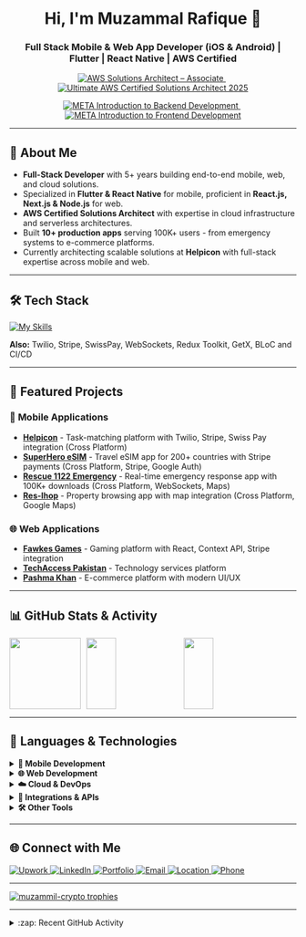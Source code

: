 <!--
Credits:
- Skill icons: https://github.com/tandpfun/skill-icons
- GitHub Stats: https://github.com/anuraghazra/github-readme-stats
-->

<h1 align="center">Hi, I'm Muzammal Rafique 👋</h1>
<h3 align="center">Full Stack Mobile & Web App Developer (iOS & Android) | Flutter | React Native | AWS Certified</h3>

<!-- ========================== CERTIFICATIONS (TOP) ========================== -->
<p align="center">
  <a href="https://www.credly.com/badges/678e4ee1-6ae2-4a0d-a08e-464085e918b0/public_url" target="_blank">
    <img alt="AWS Solutions Architect – Associate"
         src="https://img.shields.io/badge/AWS%20Solutions%20Architect%E2%80%94Associate-Verified%20(2025)-ff9900?style=for-the-badge&logo=amazonaws&logoColor=white" />
  </a>
  &nbsp;
  <a href="https://www.udemy.com/certificate/UC-83f3f0fe-e193-4dd2-af6c-35dfab2d44a4/" target="_blank">
    <img alt="Ultimate AWS Certified Solutions Architect 2025"
         src="https://img.shields.io/badge/AWS%20Cloud%20Practitioner%E2%80%94Foundational-Verified%20(2025)-232f3e?style=for-the-badge&logo=amazonaws&logoColor=white" />
  </a>
</p>
<p align="center">
  <a href="https://www.coursera.org/account/accomplishments/certificate/7L6R2C4628B5" target="_blank">
    <img alt="META Introduction to Backend Development"
         src="https://img.shields.io/badge/META%20Introduction%20to%20Backend%20Development-Verified%20(2024)-0668E1?style=for-the-badge&logo=meta&logoColor=white" />
  </a>
  &nbsp;
  <a href="https://www.coursera.org/account/accomplishments/certificate/P5JJ58ZP7ZWV" target="_blank">
    <img alt="META Introduction to Frontend Development"
         src="https://img.shields.io/badge/META%20Introduction%20to%20Frontend%20Development-Verified%20(2024)-1877F2?style=for-the-badge&logo=meta&logoColor=white" />
  </a>
</p>

---

## 🚀 About Me
- **Full-Stack Developer** with 5+ years building end-to-end mobile, web, and cloud solutions.
- Specialized in **Flutter & React Native** for mobile, proficient in **React.js, Next.js & Node.js** for web.
- **AWS Certified Solutions Architect** with expertise in cloud infrastructure and serverless architectures.
- Built **10+ production apps** serving 100K+ users - from emergency systems to e-commerce platforms.
- Currently architecting scalable solutions at **Helpicon** with full-stack expertise across mobile and web.

---

## 🛠 Tech Stack
[![My Skills](https://skillicons.dev/icons?i=flutter,dart,react,nextjs,ts,js,nodejs,express,redux,tailwind,mongodb,firebase,aws,graphql,git,github&theme=light)](https://skillicons.dev)

**Also:** Twilio, Stripe, SwissPay, WebSockets, Redux Toolkit, GetX, BLoC and CI/CD

---

## 📌 Featured Projects

### 📱 **Mobile Applications**
- **[Helpicon](https://helpicon.se/)** **[](https://apps.apple.com/se/app/helpicon/id6450137041?l=en-GB)** - Task-matching platform with Twilio, Stripe, Swiss Pay integration (Cross Platform)
- **[SuperHero eSIM](https://apps.apple.com/pk/app/superhero-esim-travel-data/id6504882410)** - Travel eSIM app for 200+ countries with Stripe payments (Cross Platform, Stripe, Google Auth)
- **[Rescue 1122 Emergency](https://play.google.com/store/apps/details?id=com.hoboetech.rescue.consumer&hl=en)** - Real-time emergency response app with 100K+ downloads (Cross Platform, WebSockets, Maps)
- **[Res-Ihop](https://apps.apple.com/us/app/res-ihop/id1576501174)** - Property browsing app with map integration (Cross Platform, Google Maps)

### 🌐 **Web Applications**
- **[Fawkes Games](https://fawkesgames.com/)** - Gaming platform with React, Context API, Stripe integration
- **[TechAccess Pakistan](https://www.techaccesspak.com/)** - Technology services platform
- **[Pashma Khan](https://pashmakhan.com/)** - E-commerce platform with modern UI/UX

---

## 📊 GitHub Stats & Activity

<div align="left" style="display: flex; gap: 10px;">

  <!-- Top Languages -->
  <img src="https://github-readme-stats.vercel.app/api/top-langs/?username=muzammil-crypto&layout=compact&theme=radical&hide_border=true&border_radius=12" style="height: 125px; object-fit: cover;" />

  <!-- Streak Stats -->
  <img src="https://github-readme-streak-stats.herokuapp.com/?user=muzammil-crypto&theme=radical&hide_border=true&border_radius=12" style="width: 32%; height: 125px; object-fit: cover;" />

  <!-- GitHub Stats -->
  <img src="https://github-readme-stats.vercel.app/api?username=muzammil-crypto&show_icons=true&count_private=true&theme=radical&hide_border=true&border_radius=12" style="width: 32%; height: 125px; object-fit: cover;" />

</div>

---

## 🚀 Languages & Technologies

<p align="left">
  <!-- Mobile -->
  <details>
    <summary><b>📱 Mobile Development</b></summary>
    <br>
    <img src="https://img.shields.io/badge/Flutter-02569B?logo=flutter&logoColor=white&style=for-the-badge" />
    <img src="https://img.shields.io/badge/Dart-0175C2?logo=dart&logoColor=white&style=for-the-badge" />
    <img src="https://img.shields.io/badge/React%20Native-61DAFB?logo=react&logoColor=black&style=for-the-badge" />
    <img src="https://img.shields.io/badge/Redux%20Toolkit-764ABC?logo=redux&logoColor=white&style=for-the-badge" />
  </details>

  <!-- Web -->
  <details>
    <summary><b>🌐 Web Development</b></summary>
    <br>
    <img src="https://img.shields.io/badge/React-20232A?logo=react&logoColor=61DAFB&style=for-the-badge" />
    <img src="https://img.shields.io/badge/Next.js-000000?logo=next.js&logoColor=white&style=for-the-badge" />
    <img src="https://img.shields.io/badge/Node.js-339933?logo=node.js&logoColor=white&style=for-the-badge" />
    <img src="https://img.shields.io/badge/Express-000000?logo=express&logoColor=white&style=for-the-badge" />
    <img src="https://img.shields.io/badge/TypeScript-3178C6?logo=typescript&logoColor=white&style=for-the-badge" />
  </details>

  <!-- Cloud -->
  <details>
    <summary><b>☁️ Cloud & DevOps</b></summary>
    <br>
    <img src="https://img.shields.io/badge/AWS-FF9900?logo=amazon-aws&logoColor=white&style=for-the-badge" />
    <img src="https://img.shields.io/badge/Docker-2496ED?logo=docker&logoColor=white&style=for-the-badge" />
    <img src="https://img.shields.io/badge/GitHub%20Actions-2088FF?logo=github-actions&logoColor=white&style=for-the-badge" />
  </details>

  <!-- Integrations -->
  <details>
    <summary><b>🔗 Integrations & APIs</b></summary>
    <br>
    <img src="https://img.shields.io/badge/Stripe-008CDD?logo=stripe&logoColor=white&style=for-the-badge" />
    <img src="https://img.shields.io/badge/Twilio-F22F46?logo=twilio&logoColor=white&style=for-the-badge" />
    <img src="https://img.shields.io/badge/Firebase-FFCA28?logo=firebase&logoColor=black&style=for-the-badge" />
    <img src="https://img.shields.io/badge/Mapbox-000000?logo=mapbox&logoColor=white&style=for-the-badge" />
  </details>

  <!-- Tools -->
  <details>
    <summary><b>🛠 Other Tools</b></summary>
    <br>
    <img src="https://img.shields.io/badge/Git-F05032?logo=git&logoColor=white&style=for-the-badge" />
    <img src="https://img.shields.io/badge/GitHub-181717?logo=github&logoColor=white&style=for-the-badge" />
    <img src="https://img.shields.io/badge/VS%20Code-007ACC?logo=visual-studio-code&logoColor=white&style=for-the-badge" />
    <img src="https://img.shields.io/badge/Figma-F24E1E?logo=figma&logoColor=white&style=for-the-badge" />
  </details>
</p>

---

## 🌐 Connect with Me

<p align="left">
  <a href="https://www.upwork.com/freelancers/~0130e80325866dce81?mp_source=share" target="_blank">
    <img src="https://img.shields.io/badge/Upwork-6FDA44?style=for-the-badge&logo=upwork&logoColor=white" alt="Upwork"/>
  </a>
  <a href="https://www.linkedin.com/in/muzammil-rafique" target="_blank">
    <img src="https://img.shields.io/badge/LinkedIn-0077B5?style=for-the-badge&logo=linkedin&logoColor=white" alt="LinkedIn"/>
  </a>
  <a href="http://itsmuzamil.vercel.app" target="_blank">
    <img src="https://img.shields.io/badge/Portfolio-000000?style=for-the-badge&logo=vercel&logoColor=white" alt="Portfolio"/>
  </a>
  <a href="mailto:Muzamilrafiq000@gmail.com">
    <img src="https://img.shields.io/badge/Email-D14836?style=for-the-badge&logo=gmail&logoColor=white" alt="Email"/>
  </a>
  <a href="#">
    <img src="https://img.shields.io/badge/📍 Riyadh, Saudi Arabia-555555?style=for-the-badge" alt="Location"/>
  </a>
  <a href="tel:+966509652856">
    <img src="https://img.shields.io/badge/📱 +966509652856-555555?style=for-the-badge" alt="Phone"/>
  </a>
</p>

---

<p align="left">
  <a href="https://github.com/ryo-ma/github-profile-trophy">
    <img src="https://github-profile-trophy.vercel.app/?username=muzammil-crypto&margin-w=15&margin-h=15" alt="muzammil-crypto trophies"/>
  </a>
</p>

---

<details>
  <summary>:zap: Recent GitHub Activity</summary>
  
<!--START_SECTION:activity-->
1. 💪 Opened PR [#5](https://github.com/muzammil-crypto/helpicon-mobile-app/pull/5) in [muzammil-crypto/helpicon-mobile-app](https://github.com/muzammil-crypto/helpicon-mobile-app)
2. 🎉 Merged PR [#4](https://github.com/muzammil-crypto/emergency-response-app/pull/4) in [muzammil-crypto/emergency-response-app](https://github.com/muzammil-crypto/emergency-response-app)
3. 💪 Opened PR [#3](https://github.com/muzammil-crypto/flutter-ecommerce/pull/3) in [muzammil-crypto/flutter-ecommerce](https://github.com/muzammil-crypto/flutter-ecommerce)
4. ❌ Closed PR [#2](https://github.com/muzammil-crypto/react-native-chat-app/pull/2) in [muzammil-crypto/react-native-chat-app](https://github.com/muzammil-crypto/react-native-chat-app)
5. 🎉 Merged PR [#1](https://github.com/muzammil-crypto/aws-mobile-backend/pull/1) in [muzammil-crypto/aws-mobile-backend](https://github.com/muzammil-crypto/aws-mobile-backend)
<!--END_SECTION:activity-->
</details>

